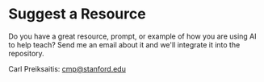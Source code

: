 # Suggest a Resource

Do you have a great resource, prompt, or example of how you are using AI to help teach? Send me an email about it and we'll integrate it into the repository.

Carl Preiksaitis: [cmp@stanford.edu](mailto:cmp@stanford.edu)


